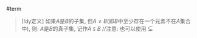 #term

> [!dy定义] 
> 如果$A$是$B$的子集, 但$A\neq B$(即$B$中至少存在一个元素不在$A$集合中), 则:
> $A$是$B$的真子集, 记作${\displaystyle A\subsetneqq B}$
> //注意: 也可以使用 $\subsetneq$
